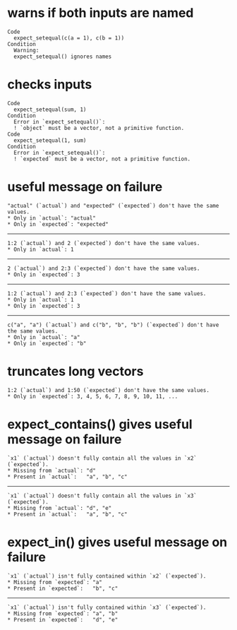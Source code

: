 # warns if both inputs are named

    Code
      expect_setequal(c(a = 1), c(b = 1))
    Condition
      Warning:
      expect_setequal() ignores names

# checks inputs

    Code
      expect_setequal(sum, 1)
    Condition
      Error in `expect_setequal()`:
      ! `object` must be a vector, not a primitive function.
    Code
      expect_setequal(1, sum)
    Condition
      Error in `expect_setequal()`:
      ! `expected` must be a vector, not a primitive function.

# useful message on failure

    "actual" (`actual`) and "expected" (`expected`) don't have the same values.
    * Only in `actual`: "actual"
    * Only in `expected`: "expected"
    

---

    1:2 (`actual`) and 2 (`expected`) don't have the same values.
    * Only in `actual`: 1
    

---

    2 (`actual`) and 2:3 (`expected`) don't have the same values.
    * Only in `expected`: 3
    

---

    1:2 (`actual`) and 2:3 (`expected`) don't have the same values.
    * Only in `actual`: 1
    * Only in `expected`: 3
    

---

    c("a", "a") (`actual`) and c("b", "b", "b") (`expected`) don't have the same values.
    * Only in `actual`: "a"
    * Only in `expected`: "b"
    

# truncates long vectors

    1:2 (`actual`) and 1:50 (`expected`) don't have the same values.
    * Only in `expected`: 3, 4, 5, 6, 7, 8, 9, 10, 11, ...
    

# expect_contains() gives useful message on failure

    `x1` (`actual`) doesn't fully contain all the values in `x2` (`expected`).
    * Missing from `actual`: "d"
    * Present in `actual`:   "a", "b", "c"
    

---

    `x1` (`actual`) doesn't fully contain all the values in `x3` (`expected`).
    * Missing from `actual`: "d", "e"
    * Present in `actual`:   "a", "b", "c"
    

# expect_in() gives useful message on failure

    `x1` (`actual`) isn't fully contained within `x2` (`expected`).
    * Missing from `expected`: "a"
    * Present in `expected`:   "b", "c"
    

---

    `x1` (`actual`) isn't fully contained within `x3` (`expected`).
    * Missing from `expected`: "a", "b"
    * Present in `expected`:   "d", "e"
    

